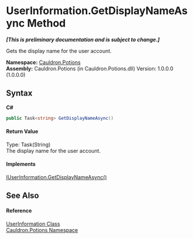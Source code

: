 # UserInformation.GetDisplayNameAsync Method 
 _**\[This is preliminary documentation and is subject to change.\]**_

Gets the display name for the user account.

**Namespace:**&nbsp;<a href="N_Cauldron_Potions">Cauldron.Potions</a><br />**Assembly:**&nbsp;Cauldron.Potions (in Cauldron.Potions.dll) Version: 1.0.0.0 (1.0.0.0)

## Syntax

**C#**<br />
``` C#
public Task<string> GetDisplayNameAsync()
```


#### Return Value
Type: Task(String)<br />The display name for the user account.

#### Implements
<a href="M_Cauldron_Potions_IUserInformation_GetDisplayNameAsync">IUserInformation.GetDisplayNameAsync()</a><br />

## See Also


#### Reference
<a href="T_Cauldron_Potions_UserInformation">UserInformation Class</a><br /><a href="N_Cauldron_Potions">Cauldron.Potions Namespace</a><br />